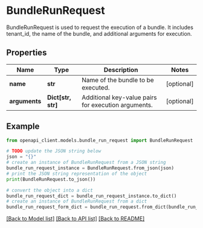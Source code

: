 # BundleRunRequest

BundleRunRequest is used to request the execution of a bundle. It includes tenant_id, the name of the bundle, and additional arguments for execution.

## Properties

Name | Type | Description | Notes
------------ | ------------- | ------------- | -------------
**name** | **str** | Name of the bundle to be executed. | [optional] 
**arguments** | **Dict[str, str]** | Additional key-value pairs for execution arguments. | [optional] 

## Example

```python
from openapi_client.models.bundle_run_request import BundleRunRequest

# TODO update the JSON string below
json = "{}"
# create an instance of BundleRunRequest from a JSON string
bundle_run_request_instance = BundleRunRequest.from_json(json)
# print the JSON string representation of the object
print(BundleRunRequest.to_json())

# convert the object into a dict
bundle_run_request_dict = bundle_run_request_instance.to_dict()
# create an instance of BundleRunRequest from a dict
bundle_run_request_form_dict = bundle_run_request.from_dict(bundle_run_request_dict)
```
[[Back to Model list]](../README.md#documentation-for-models) [[Back to API list]](../README.md#documentation-for-api-endpoints) [[Back to README]](../README.md)


